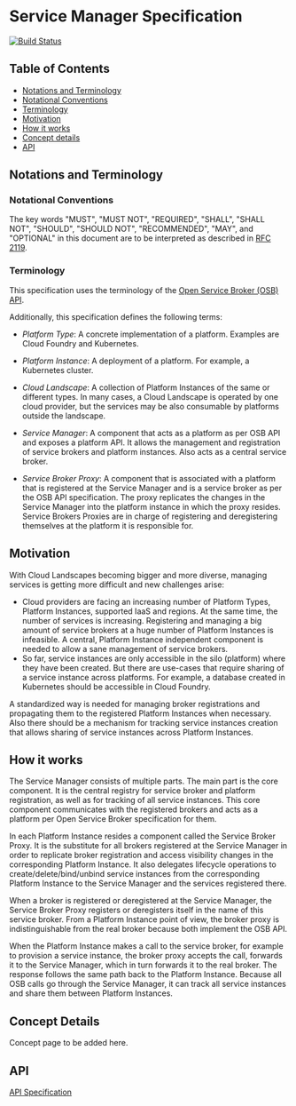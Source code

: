 # Service Manager Specification


[![Build Status](https://travis-ci.org/Peripli/specification.svg?branch=master)](https://travis-ci.org/Peripli/specification)


## Table of Contents

 - [Notations and Terminology](#notations-and-terminology)
  - [Notational Conventions](#notational-conventions)
  - [Terminology](#terminology)
 - [Motivation](#motivation)
 - [How it works](#how-it-works)
 - [Concept details](#concept-details)
 - [API](#api)

## Notations and Terminology

### Notational Conventions

The key words "MUST", "MUST NOT", "REQUIRED", "SHALL", "SHALL NOT", "SHOULD",
"SHOULD NOT", "RECOMMENDED", "MAY", and "OPTIONAL" in this document are to
be interpreted as described in [RFC 2119](https://tools.ietf.org/html/rfc2119).

### Terminology

This specification uses the terminology of the [Open Service Broker (OSB) API](https://github.com/openservicebrokerapi/servicebroker/).

Additionally, this specification defines the following terms:

- *Platform Type*: A concrete implementation of a platform. Examples are Cloud Foundry and Kubernetes.

- *Platform Instance*: A deployment of a platform. For example, a Kubernetes cluster.

- *Cloud Landscape*: A collection of Platform Instances of the same or different types.
  In many cases, a Cloud Landscape is operated by one cloud provider,
  but the services may be also consumable by platforms outside the landscape.

- *Service Manager*: A component that acts as a platform as per OSB API and exposes a platform API.
  It allows the management and registration of service brokers and platform instances.
  Also acts as a central service broker.

- *Service Broker Proxy*:	A component that is associated with a platform that is registered at the Service Manager
  and is a service broker as per the OSB API specification.
  The proxy replicates the changes in the Service Manager into the platform instance in which the proxy resides.
  Service Brokers Proxies are in charge of registering and deregistering themselves at the platform it is responsible for.

## Motivation 

With Cloud Landscapes becoming bigger and more diverse, managing services is getting more difficult and new challenges arise:

 * Cloud providers are facing an increasing number of Platform Types, Platform Instances, supported IaaS and regions.
 At the same time, the number of services is increasing.
 Registering and managing a big amount of service brokers at a huge number of Platform Instances is infeasible.
 A central, Platform Instance independent component is needed to allow a sane management of service brokers.
 * So far, service instances are only accessible in the silo (platform) where they have been created. 
 But there are use-cases that require sharing of a service instance across platforms.
 For example, a database created in Kubernetes should be accessible in Cloud Foundry. 
 
A standardized way is needed for managing broker registrations and propagating them
to the registered Platform Instances when necessary. Also there should be a mechanism for tracking service instances creation
that allows sharing of service instances across Platform Instances.

## How it works

The Service Manager consists of multiple parts.
The main part is the core component.
It is the central registry for service broker and platform registration, as well as for tracking of all service instances.
This core component communicates with the registered brokers and acts as a platform per Open Service Broker specification for them.

In each Platform Instance resides a component called the Service Broker Proxy.
It is the substitute for all brokers registered at the Service Manager
in order to replicate broker registration and access visibility changes in the corresponding Platform Instance. It also  delegates lifecycle operations to create/delete/bind/unbind service instances from the corresponding Platform Instance to the Service Manager and the services registered there.

When a broker is registered or deregistered at the Service Manager,
the Service Broker Proxy registers or deregisters itself in the name of this service broker.
From a Platform Instance point of view, the broker proxy is indistinguishable from the real broker because both implement the OSB API.

When the Platform Instance makes a call to the service broker, for example to provision a service instance,
the broker proxy accepts the call, forwards it to the Service Manager, which in turn forwards it to the real broker.
The response follows the same path back to the Platform Instance.
Because all OSB calls go through the Service Manager, it can track all service instances and share them between Platform Instances.

## Concept Details
Concept page to be added here.

## API

[API Specification](./api.md)
